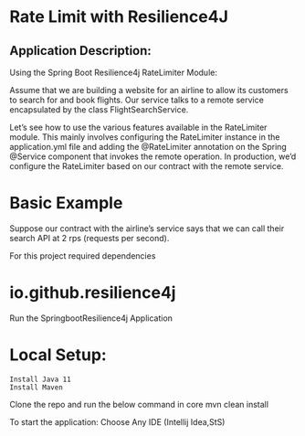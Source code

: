 # Rate Limit with Resilience4J

## Application Description:
Using the Spring Boot Resilience4j RateLimiter Module:

Assume that we are building a website for an airline to allow its customers to search for and book flights.
Our service talks to a remote service encapsulated by the class FlightSearchService.

Let’s see how to use the various features available in the RateLimiter module. 
This mainly involves configuring the RateLimiter instance in the application.yml file 
and adding the @RateLimiter annotation on the Spring @Service component that invokes the remote operation.
In production, we’d configure the RateLimiter based on our contract with the remote service.

# Basic Example
Suppose our contract with the airline’s service says that we can call their search API at 2 rps (requests per second). 

For this project required dependencies
# io.github.resilience4j

Run the SpringbootResilience4j Application
# Local Setup:
    Install Java 11
    Install Maven
Clone the repo and run the below command in core
    mvn clean install

To start the application: 
   Choose Any IDE (Intellij Idea,StS)






